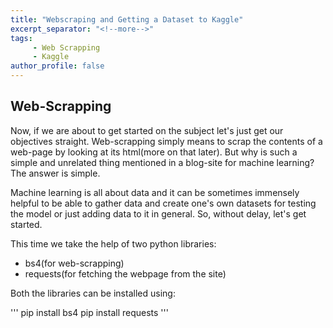 ```yaml
---
title: "Webscraping and Getting a Dataset to Kaggle"
excerpt_separator: "<!--more-->"
tags:
     - Web Scrapping
     - Kaggle
author_profile: false
---
```



##  Web-Scrapping

Now, if we are about to get started on the subject let's just get our objectives straight. Web-scrapping simply means to scrap the contents of a web-page by looking at its html(more on that later). But why is such a simple and unrelated thing mentioned in a blog-site for machine learning? The answer is simple.

Machine learning is all about data and it can be sometimes immensely helpful to be able to gather data and create one's own datasets for testing the model or just adding data to it in general.  So, without delay, let's get started.

This time we take the help of two python libraries:
* bs4(for web-scrapping)
* requests(for fetching the webpage from the site)

Both the libraries can be installed using:

<!--more-->
'''
pip install bs4
pip install requests
'''
